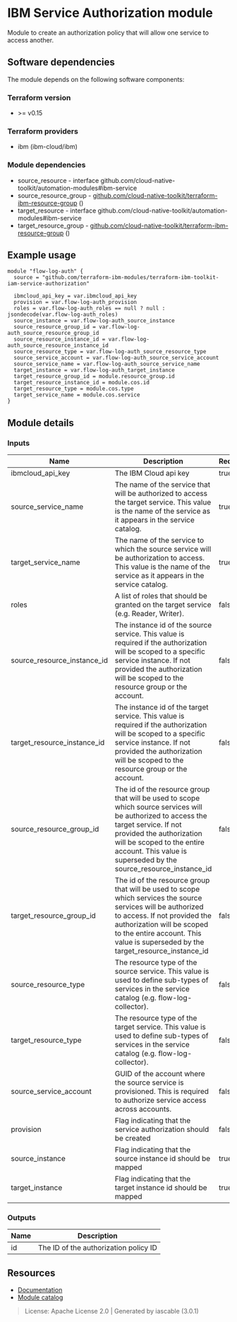 # IBM Service Authorization module

Module to create an authorization policy that will allow one service to access another.


## Software dependencies

The module depends on the following software components:

### Terraform version

- \>= v0.15

### Terraform providers


- ibm (ibm-cloud/ibm)

### Module dependencies


- source_resource - interface github.com/cloud-native-toolkit/automation-modules#ibm-service
- source_resource_group - [github.com/cloud-native-toolkit/terraform-ibm-resource-group](https://github.com/cloud-native-toolkit/terraform-ibm-resource-group) ()
- target_resource - interface github.com/cloud-native-toolkit/automation-modules#ibm-service
- target_resource_group - [github.com/cloud-native-toolkit/terraform-ibm-resource-group](https://github.com/cloud-native-toolkit/terraform-ibm-resource-group) ()

## Example usage

```hcl
module "flow-log-auth" {
  source = "github.com/terraform-ibm-modules/terraform-ibm-toolkit-iam-service-authorization"

  ibmcloud_api_key = var.ibmcloud_api_key
  provision = var.flow-log-auth_provision
  roles = var.flow-log-auth_roles == null ? null : jsondecode(var.flow-log-auth_roles)
  source_instance = var.flow-log-auth_source_instance
  source_resource_group_id = var.flow-log-auth_source_resource_group_id
  source_resource_instance_id = var.flow-log-auth_source_resource_instance_id
  source_resource_type = var.flow-log-auth_source_resource_type
  source_service_account = var.flow-log-auth_source_service_account
  source_service_name = var.flow-log-auth_source_service_name
  target_instance = var.flow-log-auth_target_instance
  target_resource_group_id = module.resource_group.id
  target_resource_instance_id = module.cos.id
  target_resource_type = module.cos.type
  target_service_name = module.cos.service
}

```

## Module details

### Inputs

| Name | Description | Required | Default | Source |
|------|-------------|---------|----------|--------|
| ibmcloud_api_key | The IBM Cloud api key | true |  |  |
| source_service_name | The name of the service that will be authorized to access the target service. This value is the name of the service as it appears in the service catalog. | true |  | source_resource.service |
| target_service_name | The name of the service to which the source service will be authorization to access. This value is the name of the service as it appears in the service catalog. | true |  | target_resource.service |
| roles | A list of roles that should be granted on the target service (e.g. Reader, Writer). | false | Reader |  |
| source_resource_instance_id | The instance id of the source service. This value is required if the authorization will be scoped to a specific service instance. If not provided the authorization will be scoped to the resource group or the account. | false | null | source_resource.id |
| target_resource_instance_id | The instance id of the target service. This value is required if the authorization will be scoped to a specific service instance. If not provided the authorization will be scoped to the resource group or the account. | false | null | target_resource.id |
| source_resource_group_id | The id of the resource group that will be used to scope which source services will be authorized to access the target service. If not provided the authorization will be scoped to the entire account. This value is superseded by the source_resource_instance_id | false | null | source_resource_group.id |
| target_resource_group_id | The id of the resource group that will be used to scope which services the source services will be authorized to access. If not provided the authorization will be scoped to the entire account. This value is superseded by the target_resource_instance_id | false | null | target_resource_group.id |
| source_resource_type | The resource type of the source service. This value is used to define sub-types of services in the service catalog (e.g. flow-log-collector). | false | null | source_resource.type |
| target_resource_type | The resource type of the target service. This value is used to define sub-types of services in the service catalog (e.g. flow-log-collector). | false | null | target_resource.type |
| source_service_account | GUID of the account where the source service is provisioned. This is required to authorize service access across accounts. | false | null |  |
| provision | Flag indicating that the service authorization should be created | false | true |  |
| source_instance | Flag indicating that the source instance id should be mapped | true |  |  |
| target_instance | Flag indicating that the target instance id should be mapped | true |  |  |

### Outputs

| Name | Description |
|------|-------------|
| id | The ID of the authorization policy ID |

## Resources

- [Documentation](https://operate.cloudnativetoolkit.dev)
- [Module catalog](https://modules.cloudnativetoolkit.dev)

> License: Apache License 2.0 | Generated by iascable (3.0.1)
